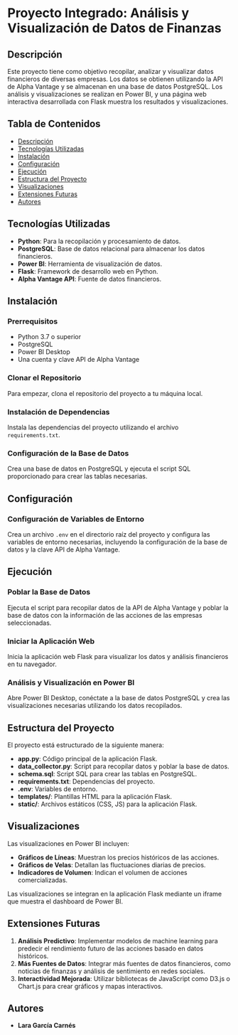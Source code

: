 # Proyecto Integrado: Análisis y Visualización de Datos de Finanzas

## Descripción

Este proyecto tiene como objetivo recopilar, analizar y visualizar datos financieros de diversas empresas. Los datos se obtienen utilizando la API de Alpha Vantage y se almacenan en una base de datos PostgreSQL. Los análisis y visualizaciones se realizan en Power BI, y una página web interactiva desarrollada con Flask muestra los resultados y visualizaciones.

## Tabla de Contenidos

- [Descripción](#descripción)
- [Tecnologías Utilizadas](#tecnologías-utilizadas)
- [Instalación](#instalación)
- [Configuración](#configuración)
- [Ejecución](#ejecución)
- [Estructura del Proyecto](#estructura-del-proyecto)
- [Visualizaciones](#visualizaciones)
- [Extensiones Futuras](#extensiones-futuras)
- [Autores](#autores)

## Tecnologías Utilizadas

- **Python**: Para la recopilación y procesamiento de datos.
- **PostgreSQL**: Base de datos relacional para almacenar los datos financieros.
- **Power BI**: Herramienta de visualización de datos.
- **Flask**: Framework de desarrollo web en Python.
- **Alpha Vantage API**: Fuente de datos financieros.

## Instalación

### Prerrequisitos

- Python 3.7 o superior
- PostgreSQL
- Power BI Desktop
- Una cuenta y clave API de Alpha Vantage

### Clonar el Repositorio

Para empezar, clona el repositorio del proyecto a tu máquina local.

### Instalación de Dependencias

Instala las dependencias del proyecto utilizando el archivo `requirements.txt`.

### Configuración de la Base de Datos

Crea una base de datos en PostgreSQL y ejecuta el script SQL proporcionado para crear las tablas necesarias.

## Configuración

### Configuración de Variables de Entorno

Crea un archivo `.env` en el directorio raíz del proyecto y configura las variables de entorno necesarias, incluyendo la configuración de la base de datos y la clave API de Alpha Vantage.

## Ejecución

### Poblar la Base de Datos

Ejecuta el script para recopilar datos de la API de Alpha Vantage y poblar la base de datos con la información de las acciones de las empresas seleccionadas.

### Iniciar la Aplicación Web

Inicia la aplicación web Flask para visualizar los datos y análisis financieros en tu navegador.

### Análisis y Visualización en Power BI

Abre Power BI Desktop, conéctate a la base de datos PostgreSQL y crea las visualizaciones necesarias utilizando los datos recopilados.

## Estructura del Proyecto

El proyecto está estructurado de la siguiente manera:

- **app.py**: Código principal de la aplicación Flask.
- **data_collector.py**: Script para recopilar datos y poblar la base de datos.
- **schema.sql**: Script SQL para crear las tablas en PostgreSQL.
- **requirements.txt**: Dependencias del proyecto.
- **.env**: Variables de entorno.
- **templates/**: Plantillas HTML para la aplicación Flask.
- **static/**: Archivos estáticos (CSS, JS) para la aplicación Flask.

## Visualizaciones

Las visualizaciones en Power BI incluyen:

- **Gráficos de Líneas**: Muestran los precios históricos de las acciones.
- **Gráficos de Velas**: Detallan las fluctuaciones diarias de precios.
- **Indicadores de Volumen**: Indican el volumen de acciones comercializadas.

Las visualizaciones se integran en la aplicación Flask mediante un iframe que muestra el dashboard de Power BI.

## Extensiones Futuras

1. **Análisis Predictivo**: Implementar modelos de machine learning para predecir el rendimiento futuro de las acciones basado en datos históricos.
2. **Más Fuentes de Datos**: Integrar más fuentes de datos financieros, como noticias de finanzas y análisis de sentimiento en redes sociales.
3. **Interactividad Mejorada**: Utilizar bibliotecas de JavaScript como D3.js o Chart.js para crear gráficos y mapas interactivos.

## Autores

- **Lara García Carnés**

